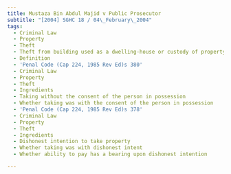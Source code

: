 ```yaml
---
title: Mustaza Bin Abdul Majid v Public Prosecutor
subtitle: "[2004] SGHC 18 / 04\_February\_2004"
tags:
  - Criminal Law
  - Property
  - Theft
  - Theft from building used as a dwelling-house or custody of property
  - Definition
  - 'Penal Code (Cap 224, 1985 Rev Ed)s 380'
  - Criminal Law
  - Property
  - Theft
  - Ingredients
  - Taking without the consent of the person in possession
  - Whether taking was with the consent of the person in possession
  - 'Penal Code (Cap 224, 1985 Rev Ed)s 378'
  - Criminal Law
  - Property
  - Theft
  - Ingredients
  - Dishonest intention to take property
  - Whether taking was with dishonest intent
  - Whether ability to pay has a bearing upon dishonest intention

---
```



